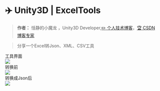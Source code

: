 # :airplane: Unity3D | ExcelTools

> **作者：** 恬静的小魔龙 ，Unity3D Developer,[:pencil2: 个人技术博客](http://www.qq764424567.top/)，[:trophy: CSDN 博客专家](https://blog.csdn.net/q764424567)

> 分享一个Excel转Json、XML、CSV工具

工具界面</br>
<img src="http://cdn.qq764424567.top/20200507174240.png"></br>
转换前</br>
<img src="http://cdn.qq764424567.top/20200507174405.png"></br>
转换成Json后</br>
<img src="http://cdn.qq764424567.top/20200507174422.png"></br>
